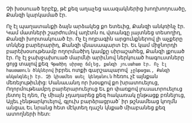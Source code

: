 
Չի խօսուած երբէք, թէ քեզ աղաչեց աւազակներից
խողխողուածը,
Քանզի կարկամած էր.


Ոչ էլ պաղատանքի ձայն արձակեց քո ետեւից,
Քանզի անկռինչ էր.
Կամ մատների շարժումով աղէտն ու վտանգը
յայտնեց տեսողիդ,
Քանզի խորտակուած էր.
Ոչ էլ ողբագին արցունքներով լի աչքերը տնկեց
բարերարիդ,
Քանզի վնասապարտ էր.
Եւ կամ միջնորդի բարեխօսութեամբ ողորմածիդ
կամքը սիրաշահեց,
Քանզի լքուած էր.
Ոչ էլ ջախջախուած մարմնի արիւնով ներկուած
հագուստները ցոյց տալով քեզ`
Գթածիդ սիրտը ճմլեց, քանզի յուսահատ էր.
Ոչ էլ հաստատուն ծնկներով` իբրեւ ոտքի
գարշապարով` չընթացաւ,
Քանզի անկանգնելի էր.
Զի կիսամեռ ասել կենդանուն` հեռու չէ այնքան
մեռելութիւնից:
Մանաւանդ որ խօսքով քո խրատուելուց,
Ողորմութեամբդ բարերարուելուց
Եւ քո փառքով լուսաւորուելուց յետոյ էլ դեռ,
Ոչ միայն չդադարեց քեզ հակառակ ընթացք
բռնելուց,
Այլեւ չենթարկուելով, գլուխ բարձրացրած` իր
թշնամեաց կողմն անցաւ
Եւ նրանց հետ մէկտեղ դաշն կնքած միաբանեց
քեզ ատողների հետ:
